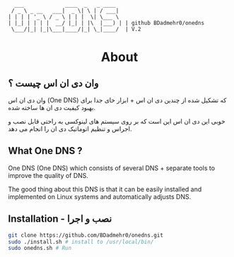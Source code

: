 ``` ascii
  ___             ____  _   _ ____  
 / _ \ _ __   ___|  _ \| \ | / ___| 
| | | | '_ \ / _ \ | | |  \| \___ \ 
| |_| | | | |  __/ |_| | |\  |___) | | github BDadmehr0/onedns
 \___/|_| |_|\___|____/|_| \_|____/  | V.2
```

<div align="center">
  <h1>About</h1>
</div>


## وان دی ان اس چیست ؟

وان دی ان اس (One DNS) که تشکیل شده از چندین دی ان اس + ابزار خای جدا برای بهبود کیفیت دی ان ها ساخته شده.

خوبی این دی ان اس این است که بر روی سیستم های لینوکسی به راحتی قابل نصب و اجراس و تنظیم اتوماتیک دی ان را انجام می دهد.
## What One DNS ?

One DNS (One DNS) which consists of several DNS + separate tools to improve the quality of DNS.

The good thing about this DNS is that it can be easily installed and implemented on Linux systems and automatically adjusts DNS.

## Installation - نصب و اجرا

```bash
git clone https://github.com/BDadmehr0/onedns.git
sudo ./install.sh # install to /usr/local/bin/
sudo onedns.sh # Run
```
